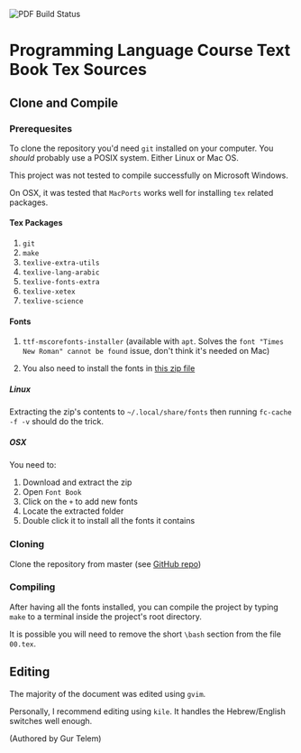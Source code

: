 ![PDF Build Status](https://github.com/yossigil/safot/workflows/PDF/badge.svg)
# Programming Language Course Text Book Tex Sources

## Clone and Compile

### Prerequesites

To clone the repository you'd need `git` installed on your computer. You
_should_ probably use a POSIX system. Either Linux or Mac OS.

This project was not tested to compile successfully on Microsoft Windows.

On OSX, it was tested that `MacPorts` works well for installing `tex` related
packages.

#### Tex Packages

1. `git`
2. `make`
3. `texlive-extra-utils` 
4. `texlive-lang-arabic`
5. `texlive-fonts-extra`
6. `texlive-xetex`
7. `texlive-science`

#### Fonts 

1. `ttf-mscorefonts-installer` (available with `apt`. Solves the `font "Times
   New Roman" cannot be found` issue, don't think it's needed on Mac)

2. You also need to install the fonts in [this zip file](https://drive.google.com/file/d/1y9sTd3x2OzyUanRpMJxpUXaa4D1ofB6l/view?usp=sharing)

##### Linux

Extracting the zip's contents to `~/.local/share/fonts` then running `fc-cache -f -v` should do the trick.

##### OSX

You need to:

1. Download and extract the zip
2. Open `Font Book`
3. Click on the `+` to add new fonts
4. Locate the extracted folder
5. Double click it to install all the fonts it contains

### Cloning

Clone the repository from master (see [GitHub repo](https://github.com/yossigil/safot/))

### Compiling

After having all the fonts installed, you can compile the project by typing
`make` to a terminal inside the project's root directory.

It is possible you will need to remove the short `\bash` section from the file
`00.tex`.

## Editing

The majority of the document was edited using `gvim`.

Personally, I recommend editing using `kile`. It handles the Hebrew/English switches well enough.

(Authored by Gur Telem)
